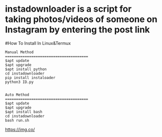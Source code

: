 # instadownloader is a script for taking photos/videos of someone on Instagram by entering the post link

   #How To Install In Linux&Termux

    Manual Method
    ======================================
    $apt update
    $apt upgrade
    $apt install python
    cd instadownloader
    pip install instaloader
    python3 ID.py


    Auto Method
    ======================================
    $apt update
    $apt upgrade
    $apt install bash
    cd instadownloader
    bash run.sh
 https://img.co/
 
